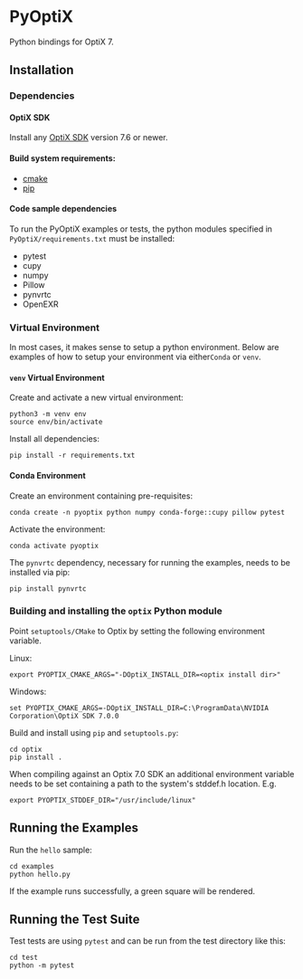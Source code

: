 # PyOptiX

Python bindings for OptiX 7.

## Installation


### Dependencies

#### OptiX SDK
Install any [OptiX SDK](https://developer.nvidia.com/designworks/optix/download) version 7.6 or newer.

#### Build system requirements:
* [cmake](https://cmake.org/)
* [pip](https://pypi.org/project/pip/)

#### Code sample dependencies
To run the PyOptiX examples or tests, the python modules specified in `PyOptiX/requirements.txt` must be installed:
* pytest
* cupy
* numpy
* Pillow
* pynvrtc
* OpenEXR

### Virtual Environment
In most cases, it makes sense to setup a python environment.  Below are examples of how to setup your environment via either`Conda` or `venv`.

#### `venv` Virtual Environment
Create and activate a new virtual environment:
```
python3 -m venv env
source env/bin/activate
```
Install all dependencies:
```
pip install -r requirements.txt
```

#### Conda Environment
Create an environment containing pre-requisites:
```
conda create -n pyoptix python numpy conda-forge::cupy pillow pytest
```
Activate the environment:
```
conda activate pyoptix
```
The `pynvrtc` dependency, necessary for running the examples, needs to be installed via pip:
```
pip install pynvrtc
```

### Building and installing the `optix` Python module
Point `setuptools/CMake` to Optix by setting the following environment variable.

Linux:
```
export PYOPTIX_CMAKE_ARGS="-DOptiX_INSTALL_DIR=<optix install dir>"
```
Windows:
```
set PYOPTIX_CMAKE_ARGS=-DOptiX_INSTALL_DIR=C:\ProgramData\NVIDIA Corporation\OptiX SDK 7.0.0
```

Build and install using `pip` and `setuptools.py`:
```
cd optix
pip install .
```

When compiling against an Optix 7.0 SDK an additional environment variable needs to be set
containing a path to the system's stddef.h location. E.g.
```
export PYOPTIX_STDDEF_DIR="/usr/include/linux"
```

## Running the Examples

Run the `hello` sample:
```
cd examples
python hello.py
```
If the example runs successfully, a green square will be rendered.

## Running the Test Suite

Test tests are using `pytest` and can be run from the test directory like this:
```
cd test
python -m pytest
```
